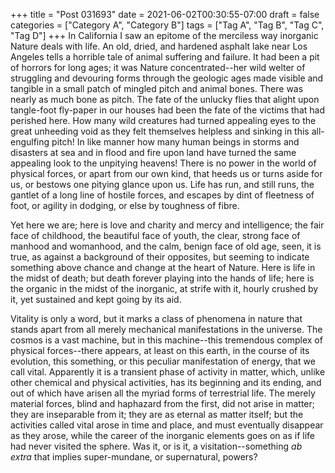+++
title = "Post 031693"
date = 2021-06-02T00:30:55-07:00
draft = false
categories = ["Category A", "Category B"]
tags = ["Tag A", "Tag B", "Tag C", "Tag D"]
+++
In California I saw an epitome of the merciless way inorganic Nature deals with life. An old, dried, and hardened asphalt lake near Los Angeles tells a horrible tale of animal suffering and failure. It had been a pit of horrors for long ages; it was Nature concentrated--her wild welter of struggling and devouring forms through the geologic ages made visible and tangible in a small patch of mingled pitch and animal bones. There was nearly as much bone as pitch. The fate of the unlucky flies that alight upon tangle-foot fly-paper in our houses had been the fate of the victims that had perished here. How many wild creatures had turned appealing eyes to the great unheeding void as they felt themselves helpless and sinking in this all-engulfing pitch! In like manner how many human beings in storms and disasters at sea and in flood and fire upon land have turned the same appealing look to the unpitying heavens! There is no power in the world of physical forces, or apart from our own kind, that heeds us or turns aside for us, or bestows one pitying glance upon us. Life has run, and still runs, the gantlet of a long line of hostile forces, and escapes by dint of fleetness of foot, or agility in dodging, or else by toughness of fibre.

Yet here we are; here is love and charity and mercy and intelligence; the fair face of childhood, the beautiful face of youth, the clear, strong face of manhood and womanhood, and the calm, benign face of old age, seen, it is true, as against a background of their opposites, but seeming to indicate something above chance and change at the heart of Nature. Here is life in the midst of death; but death forever playing into the hands of life; here is the organic in the midst of the inorganic, at strife with it, hourly crushed by it, yet sustained and kept going by its aid.

Vitality is only a word, but it marks a class of phenomena in nature that stands apart from all merely mechanical manifestations in the universe. The cosmos is a vast machine, but in this machine--this tremendous complex of physical forces--there appears, at least on this earth, in the course of its evolution, this something, or this peculiar manifestation of energy, that we call vital. Apparently it is a transient phase of activity in matter, which, unlike other chemical and physical activities, has its beginning and its ending, and out of which have arisen all the myriad forms of terrestrial life. The merely material forces, blind and haphazard from the first, did not arise in matter; they are inseparable from it; they are as eternal as matter itself; but the activities called vital arose in time and place, and must eventually disappear as they arose, while the career of the inorganic elements goes on as if life had never visited the sphere. Was it, or is it, a visitation--something _ab extra_ that implies super-mundane, or supernatural, powers?

